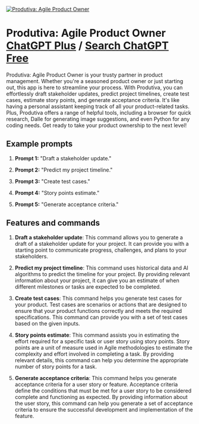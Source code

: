 
[![Produtiva: Agile Product Owner](https://files.oaiusercontent.com/file-t32D6AemXxPHJ2wMFrkDtPXn?se=2123-10-16T22%3A26%3A04Z&sp=r&sv=2021-08-06&sr=b&rscc=max-age%3D31536000%2C%20immutable&rscd=attachment%3B%20filename%3Dp-logo.png&sig=ZmkJ%2BEguzi7LYEYe4uk%2Bfkl7THPAhLHZ7JDWaB3JEKc%3D)](https://chat.openai.com/g/g-QK99dLWBe-produtiva-agile-product-owner)

# Produtiva: Agile Product Owner [ChatGPT Plus](https://chat.openai.com/g/g-QK99dLWBe-produtiva-agile-product-owner) / [Search ChatGPT Free](https://gptcall.net/index.html#/?search=Produtiva%3A%20Agile%20Product%20Owner)

Produtiva: Agile Product Owner is your trusty partner in product management. Whether you're a seasoned product owner or just starting out, this app is here to streamline your process. With Produtiva, you can effortlessly draft stakeholder updates, predict project timelines, create test cases, estimate story points, and generate acceptance criteria. It's like having a personal assistant keeping track of all your product-related tasks. Plus, Produtiva offers a range of helpful tools, including a browser for quick research, Dalle for generating image suggestions, and even Python for any coding needs. Get ready to take your product ownership to the next level!

## Example prompts

1. **Prompt 1:** "Draft a stakeholder update."

2. **Prompt 2:** "Predict my project timeline."

3. **Prompt 3:** "Create test cases."

4. **Prompt 4:** "Story points estimate."

5. **Prompt 5:** "Generate acceptance criteria."

## Features and commands

1. **Draft a stakeholder update**: This command allows you to generate a draft of a stakeholder update for your project. It can provide you with a starting point to communicate progress, challenges, and plans to your stakeholders.

2. **Predict my project timeline**: This command uses historical data and AI algorithms to predict the timeline for your project. By providing relevant information about your project, it can give you an estimate of when different milestones or tasks are expected to be completed.

3. **Create test cases**: This command helps you generate test cases for your product. Test cases are scenarios or actions that are designed to ensure that your product functions correctly and meets the required specifications. This command can provide you with a set of test cases based on the given inputs.

4. **Story points estimate**: This command assists you in estimating the effort required for a specific task or user story using story points. Story points are a unit of measure used in Agile methodologies to estimate the complexity and effort involved in completing a task. By providing relevant details, this command can help you determine the appropriate number of story points for a task.

5. **Generate acceptance criteria**: This command helps you generate acceptance criteria for a user story or feature. Acceptance criteria define the conditions that must be met for a user story to be considered complete and functioning as expected. By providing information about the user story, this command can help you generate a set of acceptance criteria to ensure the successful development and implementation of the feature.


